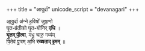 +++
title = "आयुर्दा"
unicode_script = "devanagari"
+++


आ॒यु॒र्दा अ॑ग्ने ह॒विषो॑ जुषा॒णो  
घृ॒त-प्र॑तीको घृ॒त-यो॑निर् **एधि** ।  
**घृ॒तम् पी॒त्वा**, मधु॒ चारु॒ गव्य॑म्  
पि॒तेव॑ पु॒त्रम् अ॒भि **रख्षताद् इ॒मम्** ॥

